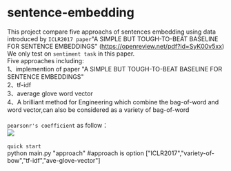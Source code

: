 sentence-embedding
=====
This project compare five approachs of sentences embedding using data introduced by `ICLR2017 paper`"A SIMPLE BUT TOUGH-TO-BEAT BASELINE FOR SENTENCE EMBEDDINGS" (https://openreview.net/pdf?id=SyK00v5xx) We only test on `sentiment task` in this paper.<br>
Five approaches including:<br>
1、implemention of paper "A SIMPLE BUT TOUGH-TO-BEAT BASELINE FOR SENTENCE EMBEDDINGS"<br>
2、tf-idf<br>
3、average glove word vector<br>
4、A brilliant method for Engineering which combine the bag-of-word and word vector,can also be considered as a variety of bag-of-word<br>
<br>
`pearsonr's coefficient` as follow：<br>
![](https://github.com/wenrui2015/sentence-embedding/raw/master/image.png)
<br>
<br>
`quick start`<br>
python main.py  "approach"    #approach is option \["ICLR2017","variety-of-bow","tf-idf","ave-glove-vector"\]<br>
